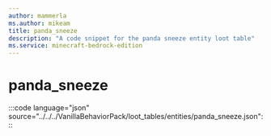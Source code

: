 ```yaml
---
author: mammerla
ms.author: mikeam
title: panda_sneeze
description: "A code snippet for the panda sneeze entity loot table"
ms.service: minecraft-bedrock-edition
---
```


# panda_sneeze

:::code language="json" source="../../../VanillaBehaviorPack/loot_tables/entities/panda_sneeze.json":::
